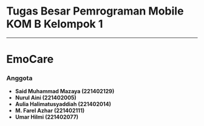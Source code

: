 # Tugas Besar Pemrograman Mobile KOM B Kelompok 1

---

# EmoCare

### Anggota
- **Said Muhammad Mazaya (221402129)**
- **Nurul Aini (221402005)**
- **Aulia Halimatusyaddiah (221402014)**
- **M. Farel Azhar (221402111)**
- **Umar Hilmi (221402077)**
